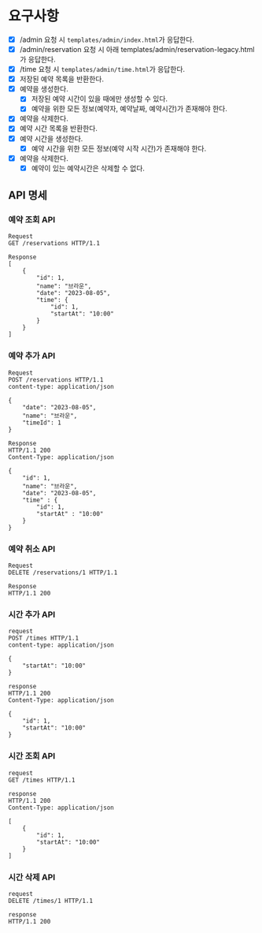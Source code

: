 # 요구사항

- [x] /admin 요청 시 `templates/admin/index.html`가 응답한다.
- [x] /admin/reservation 요청 시 아래 templates/admin/reservation-legacy.html 가 응답한다.
- [x] /time 요청 시 `templates/admin/time.html`가 응답한다.
- [x] 저장된 예약 목록을 반환한다.
- [x] 예약을 생성한다.
    - [x] 저장된 예약 시간이 있을 때에만 생성할 수 있다.
    - [x] 예약을 위한 모든 정보(예약자, 예약날짜, 예약시간)가 존재해야 한다.
- [x] 예약을 삭제한다.
- [x] 예약 시간 목록을 반환한다.
- [x] 예약 시간을 생성한다.
    - [x] 예약 시간을 위한 모든 정보(예약 시작 시간)가 존재해야 한다.
- [x] 예약을 삭제한다.
    - [x] 예약이 있는 예약시간은 삭제할 수 없다.

## API 명세

### 예약 조회 API

```
Request
GET /reservations HTTP/1.1

Response
[
    {
        "id": 1,
        "name": "브라운",
        "date": "2023-08-05",
        "time": {
            "id": 1,
            "startAt": "10:00"
        }
    }
]
```

### 예약 추가 API

```
Request
POST /reservations HTTP/1.1
content-type: application/json

{
    "date": "2023-08-05",
    "name": "브라운",
    "timeId": 1
}

Response
HTTP/1.1 200
Content-Type: application/json

{
    "id": 1,
    "name": "브라운",
    "date": "2023-08-05",
    "time" : {
        "id": 1,
        "startAt" : "10:00"
    }
}
```

### 예약 취소 API

```
Request
DELETE /reservations/1 HTTP/1.1

Response
HTTP/1.1 200
```

### 시간 추가 API

```
request
POST /times HTTP/1.1
content-type: application/json

{
    "startAt": "10:00"
}

response
HTTP/1.1 200
Content-Type: application/json

{
    "id": 1,
    "startAt": "10:00"
}
```

### 시간 조회 API

```
request
GET /times HTTP/1.1

response
HTTP/1.1 200
Content-Type: application/json

[
    {
        "id": 1,
        "startAt": "10:00"
    }
]
```

### 시간 삭제 API

```
request
DELETE /times/1 HTTP/1.1

response
HTTP/1.1 200
```
